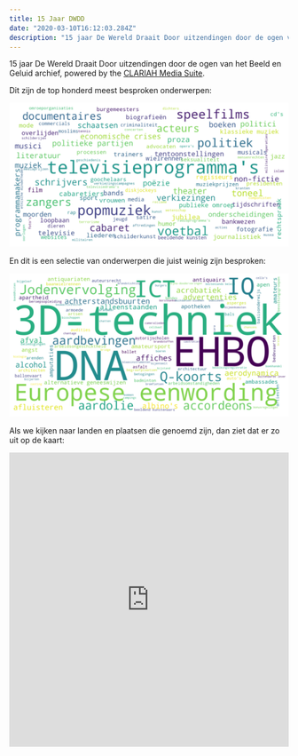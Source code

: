 ```yaml
---
title: 15 Jaar DWDD
date: "2020-03-10T16:12:03.284Z"
description: "15 jaar De Wereld Draait Door uitzendingen door de ogen van het Beeld en Geluid archief"
---
```


15 jaar De Wereld Draait Door uitzendingen door de ogen van het Beeld en Geluid archief, powered by the [CLARIAH Media Suite](https://mediasuite.clariah.nl/).

Dit zijn de top honderd meest besproken onderwerpen:

![top 100 subjects](top-100-subjects.png)

En dit is een selectie van onderwerpen die juist weinig zijn besproken:

![bottom 100 subjects](bottom-100-subjects.png)

Als we kijken naar landen en plaatsen die genoemd zijn, dan ziet dat er zo uit op de kaart:

<iframe src='https://public.flourish.studio/visualisation/1547463/embed' frameborder='0' scrolling='no' style='width:100%;height:530px;'></iframe>